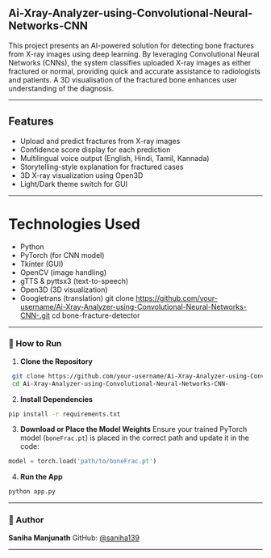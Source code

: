 ## Ai-Xray-Analyzer-using-Convolutional-Neural-Networks-CNN
This project presents an AI-powered solution for detecting bone fractures from X-ray images using deep learning. By leveraging Convolutional Neural Networks (CNNs), the system classifies uploaded X-ray images as either fractured or normal, providing quick and accurate assistance to radiologists and patients.
A 3D visualisation of the fractured bone enhances user understanding of the diagnosis.

---

## Features


* Upload and predict fractures from X-ray images
* Confidence score display for each prediction
* Multilingual voice output (English, Hindi, Tamil, Kannada)
* Storytelling-style explanation for fractured cases
* 3D X-ray visualization using Open3D
* Light/Dark theme switch for GUI

---


# Technologies Used
* Python
* PyTorch (for CNN model)
* Tkinter (GUI)
* OpenCV (image handling)
* gTTS & pyttsx3 (text-to-speech)
* Open3D (3D visualization)
* Googletrans (translation)
  git clone https://github.com/your-username/Ai-Xray-Analyzer-using-Convolutional-Neural-Networks-CNN-.git
  cd bone-fracture-detector

---

### 🚀 How to Run

1. **Clone the Repository**

```bash
 git clone https://github.com/your-username/Ai-Xray-Analyzer-using-Convolutional-Neural-Networks-CNN-.git
 cd Ai-Xray-Analyzer-using-Convolutional-Neural-Networks-CNN-

```

2. **Install Dependencies**

```bash
pip install -r requirements.txt
```

3. **Download or Place the Model Weights**
   Ensure your trained PyTorch model (`boneFrac.pt`) is placed in the correct path and update it in the code:

```python
model = torch.load('path/to/boneFrac.pt')
```

4. **Run the App**

```bash
python app.py
```

---

### 👤 Author

**Saniha Manjunath**
GitHub: [@saniha139](https://github.com/saniha139)

---

